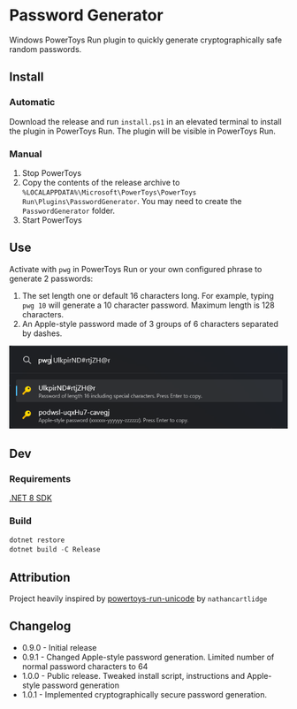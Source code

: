 # Password Generator

Windows PowerToys Run plugin to quickly generate cryptographically safe random passwords.

## Install

### Automatic

Download the release and run `install.ps1` in an elevated terminal to install the plugin in PowerToys Run. The plugin will be visible in PowerToys Run.

### Manual

1. Stop PowerToys
2. Copy the contents of the release archive to `%LOCALAPPDATA%\Microsoft\PowerToys\PowerToys Run\Plugins\PasswordGenerator`. You may need to create the `PasswordGenerator` folder.
3. Start PowerToys

## Use

Activate with `pwg` in PowerToys Run or your own configured phrase to generate 2 passwords:

1. The set length one or default 16 characters long. For example, typing `pwg 10` will generate a 10 character password. Maximum length is 128 characters.
2. An Apple-style password made of 3 groups of 6 characters separated by dashes.

![screenshot](image.png)

## Dev

### Requirements

[.NET 8 SDK](https://dotnet.microsoft.com/en-us/download/dotnet/8.0)

### Build

```powershell
dotnet restore
dotnet build -C Release
```

## Attribution

Project heavily inspired by [powertoys-run-unicode](https://github.com/nathancartlidge/powertoys-run-unicode) by `nathancartlidge`

## Changelog

- 0.9.0 - Initial release
- 0.9.1 - Changed Apple-style password generation. Limited number of normal password characters to 64
- 1.0.0 - Public release. Tweaked install script, instructions and Apple-style password generation
- 1.0.1 - Implemented cryptographically secure password generation.
